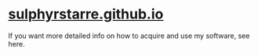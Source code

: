 # [sulphyrstarre.github.io](https://sulphyrstarre.github.io)
If you want more detailed info on how to acquire and use my software, see here.
